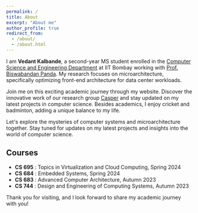 ```yaml
---
permalink: /
title: About
excerpt: "About me"
author_profile: true
redirect_from: 
  - /about/
  - /about.html
---
```


I am **Vedant Kalbande**, a second-year MS student enrolled in the [Computer Science and Engineering Department](https://www.cse.iitb.ac.in) at IIT Bombay working with [Prof. Biswabandan Panda](https://www.cse.iitb.ac.in/~biswa). My research focuses on microarchitecture, specifically optimizing front-end architecture for data center workloads.

Join me on this exciting academic journey through my website. Discover the innovative work of our  research group [Casper](https://casper-iitb.github.io) and stay updated on my latest projects in computer science. Besides academics, I enjoy cricket and badminton, adding a unique balance to my life.

Let's explore the mysteries of computer systems and microarchitecture together. Stay tuned for updates on my latest projects and insights into the world of computer science.

## Courses
* **CS 695** : Topics in Virtualization and Cloud Computing, Spring 2024
* **CS 684** : Embedded Systems, Spring 2024
* **CS 683** : Advanced Computer Architecture, Autumn 2023
* **CS 744** : Design and Engineering of Computing Systems, Autumn 2023

Thank you for visiting, and I look forward to share my academic journey with you!
